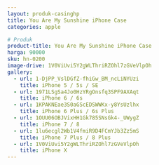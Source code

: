 ```yaml
---
layout: produk-casinghp
title: You Are My Sunshine iPhone Case
categories: apple

# Produk
product-title: You Are My Sunshine iPhone Case
harga: 90000
sku: hn-0200
image-drive: 1V0ViUvi5Y2gWLThriRZOhl7zGVeVlpOh
gallery:
  - url: 1-DjPP_VslDGfZ-fhiGw_BM_ncLiNYUzi
    title: iPhone 5 / 5s / SE
  - url: 1971LSgSa4Jo0HzYRgOnsfq3SPF9AXAqt
    title: iPhone 6 / 6s
  - url: 1KPAKNEae3S0aGScEDSWWKx-y8YsUzlhx
    title: iPhone 6 Plus / 6s Plus
  - url: 1OUU06OBJVixHH1Gk785SNsGk4-_UWygZ
    title: iPhone 7 / 8
  - url: 1lu6ecgl2Wb1V4fmiR9D4FCmYJb3Zz5mS
    title: iPhone 7 Plus / 8 Plus
  - url: 1V0ViUvi5Y2gWLThriRZOhl7zGVeVlpOh
    title: iPhone X
---
```

